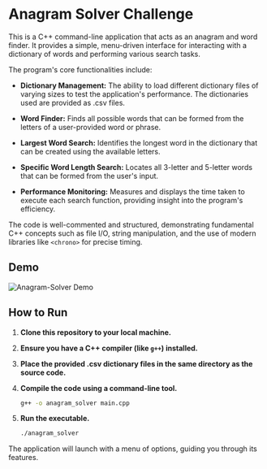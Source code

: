 # Anagram Solver Challenge

This is a C++ command-line application that acts as an anagram and word finder. It provides a simple, menu-driven interface for interacting with a dictionary of words and performing various search tasks.

The program's core functionalities include:

* **Dictionary Management:** The ability to load different dictionary files of varying sizes to test the application's performance. The dictionaries used are provided as .csv files.

* **Word Finder:** Finds all possible words that can be formed from the letters of a user-provided word or phrase.

* **Largest Word Search:** Identifies the longest word in the dictionary that can be created using the available letters.

* **Specific Word Length Search:** Locates all 3-letter and 5-letter words that can be formed from the user's input.

* **Performance Monitoring:** Measures and displays the time taken to execute each search function, providing insight into the program's efficiency.

The code is well-commented and structured, demonstrating fundamental C++ concepts such as file I/O, string manipulation, and the use of modern libraries like `<chrono>` for precise timing.

## Demo

![Anagram-Solver Demo](https://imgur.com/yqPGj9I.png)

## How to Run

1. **Clone this repository to your local machine.**

2. **Ensure you have a C++ compiler (like `g++`) installed.**

3. **Place the provided .csv dictionary files in the same directory as the source code.**

4. **Compile the code using a command-line tool.**

      ```bash
      g++ -o anagram_solver main.cpp
      ```

5. **Run the executable.**
      ```bash
      ./anagram_solver
      ```

The application will launch with a menu of options, guiding you through its features.
